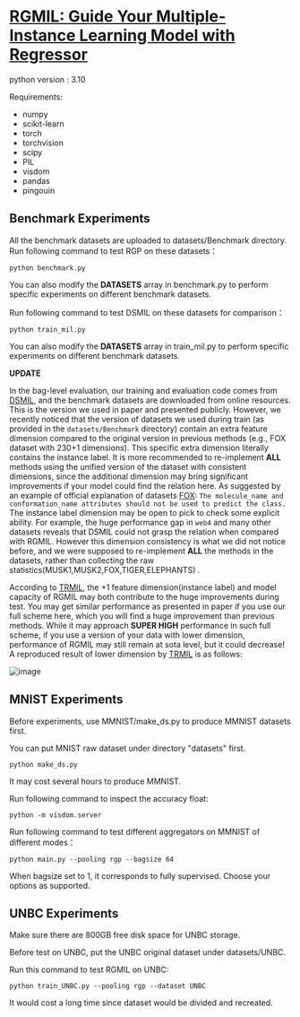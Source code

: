 
# [RGMIL: Guide Your Multiple-Instance Learning Model with Regressor](https://proceedings.neurips.cc/paper_files/paper/2023/hash/6feb9b30798abcfae937760d183605e1-Abstract-Conference.html)

python version : 3.10

Requirements:
- numpy
- scikit-learn
- torch
- torchvision
- scipy
- PIL 
- visdom
- pandas
- pingouin

## Benchmark Experiments

All the benchmark datasets are uploaded to datasets/Benchmark directory.
Run following command to test RGP on these datasets：

```python benchmark.py```

You can also modify the **DATASETS** array in benchmark.py to perform specific experiments on different benchmark datasets.

Run following command to test DSMIL on these datasets for comparison：

```python train_mil.py```

You can also modify the **DATASETS** array in train_mil.py to perform specific experiments on different benchmark datasets.


**UPDATE**

In the bag-level evaluation, our training and evaluation code comes from [DSMIL](https://github.com/binli123/dsmil-wsi), and the benchmark datasets are downloaded from online resources. This is the version we used in paper and presented publicly. However, we recently noticed that the version of datasets we used during train (as provided in the `datasets/Benchmark` directory) contain an extra feature dimension compared to the original version in previous methods (e.g., FOX dataset with 230+1 dimensions).  This specific extra dimension literally contains the instance label. It is more recommended to re-implement **ALL** methods using the unified version of the dataset with consistent dimensions, since the additional dimension may bring significant improvements if your model could find the relation here. As suggested by an example of official explanation of datasets [FOX](https://archive.ics.uci.edu/dataset/74/musk+version+1): `The molecule_name and conformation_name attributes should not be used to predict the class.`  The instance label dimension may be open to pick to check some explicit ability. For example, the huge performance gap in `web4` and many other datasets reveals that DSMIL could not grasp the relation when compared with RGMIL. However this dimension consistency is what we did not notice before, and we were supposed to re-implement **ALL** the methods in the datasets, rather than collecting the raw statistics(MUSK1,MUSK2,FOX,TIGER,ELEPHANTS) .


According to [TRMIL](https://arxiv.org/abs/2307.14025), the +1 feature dimension(instance label) and model capacity of RGMIL may both contribute to the huge improvements during test. You may get similar performance as presented in paper if you use our full scheme here, which you will find a huge improvement than previous methods. While it may approach **SUPER HIGH** performance in such full scheme, if you use a version of your data with lower dimension, performance of RGMIL may still remain at sota level, but it could decrease! A reproduced result of lower dimension by [TRMIL](https://arxiv.org/abs/2307.14025) is as follows:

![image](https://github.com/user-attachments/assets/44f6a61b-bd1c-43a5-803e-7549b6360fe8)


 
## MNIST Experiments

Before experiments, use MMNIST/make_ds.py to produce MMNIST datasets first.

You can put MNIST raw dataset under directory "datasets" first.

```python make_ds.py```

It may cost several hours to produce MMNIST.

Run following command to inspect the accuracy float:

```python -m visdom.server```

Run following command to test different aggregators on MMNIST of different modes：

```python main.py --pooling rgp --bagsize 64```

When bagsize set to 1, it corresponds to fully supervised. Choose your options as supported.



## UNBC Experiments
Make sure there are 800GB free disk space for UNBC storage.

Before test on UNBC, put the UNBC original dataset under datasets/UNBC.

Run this command to test RGMIL on UNBC:

```python train_UNBC.py --pooling rgp --dataset UNBC```

It would cost a long time since dataset would be divided and recreated.




